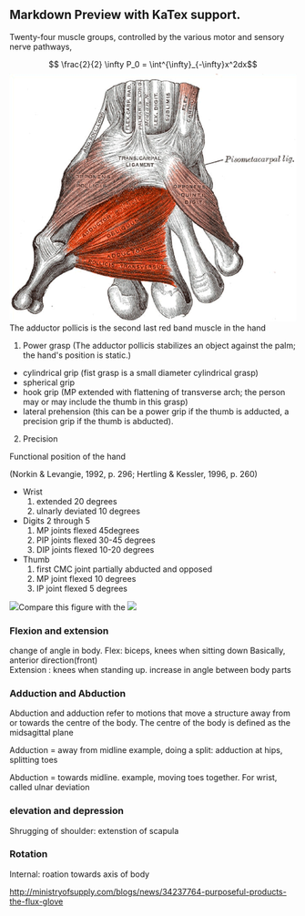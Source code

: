 
## Markdown Preview with KaTex support.

Twenty-four muscle groups, controlled by the various motor and sensory nerve pathways,



$$ \frac{2}{2}  \infty P_0 = \int^{\infty}_{-\infty}x^2dx$$
![adductor](./adductor.png)  
The adductor pollicis is the second last red band muscle in the hand


1. Power grasp
  (The adductor pollicis stabilizes an object against the palm; the hand's position is static.)

  * cylindrical grip (fist grasp is a small diameter cylindrical grasp)
  * spherical grip
  * hook grip (MP extended with flattening of transverse arch; the person may or may include the thumb in this grasp)
  * lateral prehension (this can be a power grip if the thumb is adducted, a precision grip if the thumb is abducted).

2. Precision


Functional position of the hand

(Norkin & Levangie, 1992, p. 296; Hertling & Kessler, 1996, p. 260)
* Wrist
  1. extended 20 degrees
  2. ulnarly deviated 10 degrees
* Digits 2 through 5
  1. MP joints flexed 45degrees
  2. PIP joints flexed 30-45 degrees
  3. DIP joints flexed 10-20 degrees
* Thumb
  1. first CMC joint partially abducted and opposed
  2. MP joint flexed 10 degrees
  3. IP joint flexed 5 degrees

![](http://moon.ouhsc.edu/dthompso/namics/gifiles/funchand.gif)Compare this figure with the ![](http://moon.ouhsc.edu/dthompso/namics/gifiles/handarch.gif)


### Flexion and extension

change of angle in body.
Flex: biceps, knees when sitting down
Basically, anterior direction(front)  
Extension : knees when standing up. increase in angle between body parts

### Adduction and Abduction

Abduction and adduction refer to motions that move a structure away from or towards the centre of the body. The centre of the body is defined as the midsagittal plane

Adduction = away from midline example, doing a split: adduction at hips, splitting toes

Abduction = towards midline. example, moving toes together. For wrist, called ulnar deviation

### elevation and depression

Shrugging of shoulder:  extenstion of scapula

### Rotation

Internal: roation towards axis of body

http://ministryofsupply.com/blogs/news/34237764-purposeful-products-the-flux-glove
